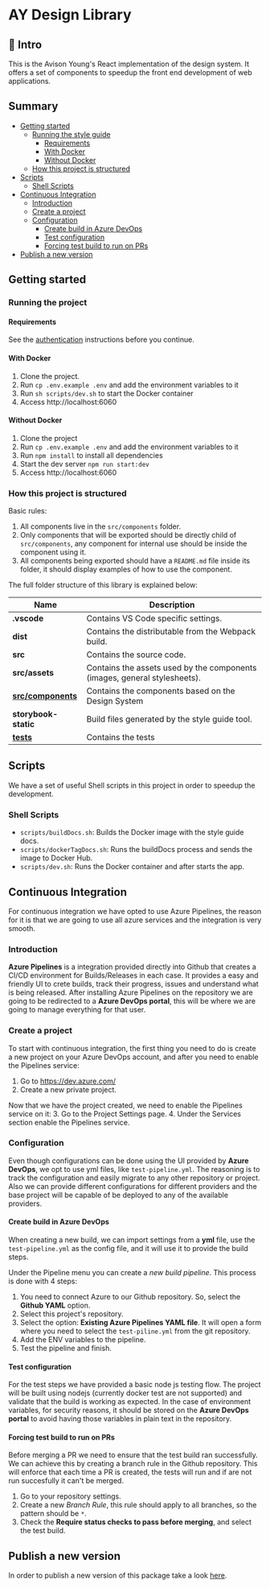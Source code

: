 # AY Design Library

## 👋 Intro


This is the Avison Young's React implementation of the design system. It offers a set of components to speedup the front end development of web applications. 
 
## Summary
- [Getting started](#getting-started)
  - [Running the style guide](#running-the-style-guide)
     - [Requirements](#requirements)
     - [With Docker](#with-docker)
     - [Without Docker](#without-docker)
  - [How this project is structured](#how-this-project-is-structured)
- [Scripts](#scripts)
  - [Shell Scripts](#shell-scripts)
- [Continuous Integration](#continuous-integration)
  - [Introduction](#ci-intoduction)
  - [Create a project](#create-a-project)
  - [Configuration](#ci-configuration)
    - [Create build in Azure DevOps](#create-build-in-azure-devops)
    - [Test configuration](#test-configuration)
    - [Forcing test build to run on PRs](#forcing-test-build-to-run-on-prs)
- [Publish a new version](#publish-a-new-version)

## Getting started

### Running the project

#### Requirements
See the [authentication](./docs/AUTHENTICATION.md) instructions before you continue.

#### With Docker  

1. Clone the project.
2. Run `cp .env.example .env` and add the environment variables to it
3. Run `sh scripts/dev.sh` to start the Docker container
4. Access http://localhost:6060

#### Without Docker

1. Clone the project
2. Run `cp .env.example .env` and add the environment variables to it
2. Run `npm install` to install all dependencies
3. Start the dev server `npm run start:dev`  
4. Access http://localhost:6060

### How this project is structured

Basic rules:

1. All components live in the `src/components` folder.
2. Only components that will be exported should be directly child of `src/components`, any component for internal use should be inside the component using it.
3. All components being exported should have a `README.md` file inside its folder, it should display examples of how to use the component.


The full folder structure of this library is explained below:

| Name                                             | Description                                                                           |
| ------------------------------------------------ | --------------------------------------------------------------------------------------|
| **.vscode**                                      | Contains VS Code specific settings.                                                   |
| **dist**                                         | Contains the distributable from the Webpack build.                                    |
| **src**                                          | Contains the source code.                                                             |
| **src/assets**                                   | Contains the assets used by the components (images, general stylesheets).             |
| [**src/components**](src/components/README.md)   | Contains the components based on the Design System                                    |
| **storybook-static**                             | Build files generated by the style guide tool.                                        |
| [**tests**](tests/README.md)                     | Contains the tests                                                                    |

## Scripts

We have a set of useful Shell scripts in this project in order to speedup the development.

### Shell Scripts
- `scripts/buildDocs.sh`: Builds the Docker image with the style guide docs.
- `scripts/dockerTagDocs.sh`: Runs the buildDocs process and sends the image to Docker Hub.
- `scripts/dev.sh`: Runs the Docker container and after starts the app.

## Continuous Integration

For continuous integration we have opted to use Azure Pipelines,
the reason for it is that we are going to use all azure services and the integration is very smooth.

### <a name="ci-intoduction"/> Introduction

**Azure Pipelines** is a integration provided directly into Github that creates a CI/CD environment for Builds/Releases in each case.
It provides a easy and friendly UI to crete builds, track their progress, issues and understand what is being released.
After installing Azure Pipelines on the repository we are going to be redirected to a **Azure DevOps portal**, this will be where we are going to manage everything for that user.

### Create a project

To start with continuous integration, the first thing you need to do is create a new project on your Azure DevOps account,
and after you need to enable the Pipelines service:
1. Go to https://dev.azure.com/<organization name>
2. Create a new private project.

Now that we have the project created, we need to enable the Pipelines service on it:
3. Go to the Project Settings page.
4. Under the Services section enable the Pipelines service.

### <a name="ci-configuration"/> Configuration

Even though configurations can be done using the UI provided by **Azure DevOps**, we opt to use yml files, like `test-pipeline.yml`.
The reasoning is to track the configuration and easily migrate to any other repository or project.
Also we can provide different configurations for different providers and the base project will be capable of be deployed to any of the available providers.

#### Create build in Azure DevOps

When creating a new build, we can import settings from a **yml** file, use the `test-pipeline.yml` as the config file, and it will use it to provide the build steps.

Under the Pipeline menu you can create a _new build pipeline_. This process is done with 4 steps:
1. You need to connect Azure to our Github repository. So, select the **Github YAML** option.
2. Select this project's repository.
3. Select the option: **Existing Azure Pipelines YAML file**. It will open a form where you need to select the `test-piline.yml` from the git repository.
4. Add the ENV variables to the pipeline.
5. Test the pipeline and finish.

#### Test configuration

For the test steps we have provided a basic node js testing flow.
The project will be built using nodejs (currently docker test are not supported) and validate that the build is working as expected.
In the case of environment variables, for security reasons, it should be stored on the **Azure DevOps portal** to avoid having those variables in plain text in the repository.

#### Forcing test build to run on PRs

Before merging a PR we need to ensure that the test build ran successfully. We can achieve this by creating a branch rule in the Github repository.
This will enforce that each time a PR is created, the tests will run and if are not run succesfully it can't be merged.

1. Go to your repository settings.
2. Create a new _Branch Rule_, this rule should apply to all branches, so the pattern should be `*`.
3. Check the **Require status checks to pass before merging**, and select the test build.

## Publish a new version

In order to publish a new version of this package take a look [here](./docs/PUBLISH.md).
